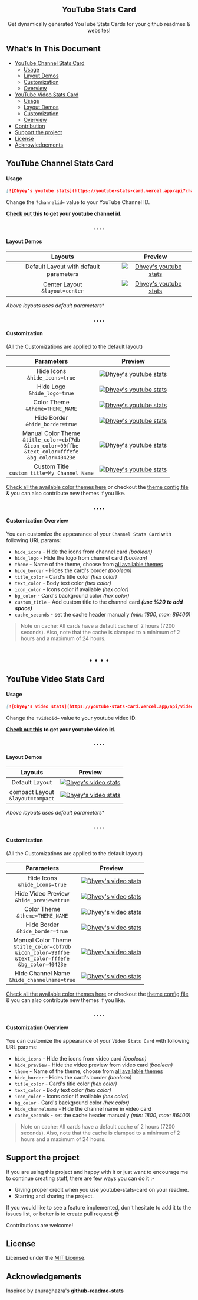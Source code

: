 <p align="center">
    <h2 align="center">YouTube Stats Card</h2>
    <p align="center">Get dynamically generated YouTube Stats Cards for your github readmes &amp; websites!</p>
</p>

## What’s In This Document

- [YouTube Channel Stats Card](#youtube-channel-stats-card)
  - [Usage](#usage)
  - [Layout Demos](#layout-demos)
  - [Customization](#customization)
  - [Overview](#overview)
- [YouTube Video Stats Card](#youtube-video-stats-card)
  - [Usage](#usage)
  - [Layout Demos](#layout-demos)
  - [Customization](#customization)
  - [Overview](#overview)
- [Contribution](./contributing)
- [Support the project](#support-the-project)
- [License](#license)
- [Acknowledgements](#acknowledgements)

## YouTube Channel Stats Card

#### Usage

```md
[![Dhyey's youtube stats](https://youtube-stats-card.vercel.app/api?channelid=UCpKizIKSk8ga_LCI3e3GUig)](https://www.youtube.com/channel/UCpKizIKSk8ga_LCI3e3GUig)
```

Change the `?channelid=` value to your YouTube Channel ID.

**[Check out this](https://www.youtube.com/account_advanced) to get your youtube channel id.**

<p style="font-weigth:700; font-size:10px;color:" align="center">
<br/> &bull; &bull; &bull; &bull;
</p>

#### Layout Demos

|                Layouts                 |                                                                                                         Preview                                                                                                         |
| :------------------------------------: | :---------------------------------------------------------------------------------------------------------------------------------------------------------------------------------------------------------------------: |
| Default Layout with default parameters |        [![Dhyey's youtube stats](https://youtube-stats-card.vercel.app/api?channelid=UCpKizIKSk8ga_LCI3e3GUig&cache_seconds=86400)](https://www.youtube.com/channel/UCpKizIKSk8ga_LCI3e3GUig?sub_confirmation=1)        |
|  Center Layout <br/> `&layout=center`  | [![Dhyey's youtube stats](https://youtube-stats-card.vercel.app/api?channelid=UCpKizIKSk8ga_LCI3e3GUig&layout=center&cache_seconds=86400)](https://www.youtube.com/channel/UCpKizIKSk8ga_LCI3e3GUig?sub_confirmation=1) |

_Above layouts uses default parameters_\*

<p style="font-weigth:700; font-size:10px;color:" align="center">
<br/> &bull; &bull; &bull; &bull;
</p>

#### Customization

(All the Customizations are applied to the default layout)

|                                                       Parameters                                                        |                                                                                                                                     Preview                                                                                                                                      |
| :---------------------------------------------------------------------------------------------------------------------: | :------------------------------------------------------------------------------------------------------------------------------------------------------------------------------------------------------------------------------------------------------------------------------: |
|                                           Hide Icons <br/> `&hide_icons=true`                                           |                            [![Dhyey's youtube stats](https://youtube-stats-card.vercel.app/api?channelid=UCpKizIKSk8ga_LCI3e3GUig&hide_icons=true&cache_seconds=86400)](https://www.youtube.com/channel/UCpKizIKSk8ga_LCI3e3GUig?sub_confirmation=1)                             |
|                                            Hide Logo <br/> `&hide_logo=true`                                            |                             [![Dhyey's youtube stats](https://youtube-stats-card.vercel.app/api?channelid=UCpKizIKSk8ga_LCI3e3GUig&hide_logo=true&cache_seconds=86400)](https://www.youtube.com/channel/UCpKizIKSk8ga_LCI3e3GUig?sub_confirmation=1)                             |
|                                          Color Theme <br/> `&theme=THEME_NAME`                                          |                            [![Dhyey's youtube stats](https://youtube-stats-card.vercel.app/api?channelid=UCpKizIKSk8ga_LCI3e3GUig&theme=dark_pink&cache_seconds=86400)](https://www.youtube.com/channel/UCpKizIKSk8ga_LCI3e3GUig?sub_confirmation=1)                             |
|                                          Hide Border <br/> `&hide_border=true`                                          |                            [![Dhyey's youtube stats](https://youtube-stats-card.vercel.app/api?channelid=UCpKizIKSk8ga_LCI3e3GUig&hide_border=true&cache_seconds=86400)](https://www.youtube.com/channel/UCpKizIKSk8ga_LCI3e3GUig?sub_confirmation=1)                            |
| Manual Color Theme <br/> `&title_color=cbf7db`<br/>`&icon_color=99ffbe`<br/>`&text_color=fffefe`<br/>`&bg_color=40423e` | [![Dhyey's youtube stats](https://youtube-stats-card.vercel.app/api?channelid=UCpKizIKSk8ga_LCI3e3GUig&title_color=cbf7db&icon_color=99ffbe&text_color=fffefe&bg_color=40423e&cache_seconds=86400)](https://www.youtube.com/channel/UCpKizIKSk8ga_LCI3e3GUig?sub_confirmation=1) |
|                                    Custom Title <br/> `custom_title=My Channel Name`                                    |                [![Dhyey's youtube stats](https://youtube-stats-card.vercel.app/api?channelid=UCpKizIKSk8ga_LCI3e3GUig&custom_title=My%20Channel%20Name%20Here&cache_seconds=86400)](https://www.youtube.com/channel/UCpKizIKSk8ga_LCI3e3GUig?sub_confirmation=1)                 |

[Check all the available color themes here](./themes/README.md) or checkout the [theme config file](./themes/index.js) & you can also contribute new themes if you like.

<p style="font-weigth:700; font-size:10px;color:" align="center">
<br/> &bull; &bull; &bull; &bull;
</p>

#### Customization Overview

You can customize the appearance of your `Channel Stats Card` with following URL params:

- `hide_icons` - Hide the icons from channel card _(boolean)_
- `hide_logo` - Hide the logo from channel card _(boolean)_
- `theme` - Name of the theme, choose from [all available themes](./themes/README.md)
- `hide_border` - Hides the card's border _(boolean)_
- `title_color` - Card's title color _(hex color)_
- `text_color` - Body text color _(hex color)_
- `icon_color` - Icons color if available _(hex color)_
- `bg_color` - Card's background color _(hex color)_
- `custom_title` - Add custom title to the channel card **_(use %20 to add space)_**
- `cache_seconds` - set the cache header manually _(min: 1800, max: 86400)_

> Note on cache: All cards have a default cache of 2 hours (7200 seconds). Also, note that the cache is clamped to a minimum of 2 hours and a maximum of 24 hours.

<p style="font-weigth:700; font-size:18px;color:" align="center">
<br/>&bull; &bull; &bull; &bull;
</p>

## YouTube Video Stats Card

#### Usage

```md
[![Dhyey's video stats](https://youtube-stats-card.vercel.app/api/video?videoid=4vwZNTagHsQ)](https://youtu.be/4vwZNTagHsQ)
```

Change the `?videoid=` value to your youtube video ID.

**[Check out this](https://www.youtube.com/account_advanced) to get your youtube video id.**

<p style="font-weigth:700; font-size:10px;color:" align="center">
<br/> &bull; &bull; &bull; &bull;
</p>

#### Layout Demos

|                Layouts                 |                                                                            Preview                                                                             |
| :------------------------------------: | :------------------------------------------------------------------------------------------------------------------------------------------------------------: |
|             Default Layout             |        [![Dhyey's video stats](https://youtube-stats-card.vercel.app/api/video?videoid=4vwZNTagHsQ&cache_seconds=86400)](https://youtu.be/4vwZNTagHsQ)         |
| compact Layout <br/> `&layout=compact` | [![Dhyey's video stats](https://youtube-stats-card.vercel.app/api/video?videoid=4vwZNTagHsQ&layout=compact&cache_seconds=86400)](https://youtu.be/4vwZNTagHsQ) |

_Above layouts uses default parameters_\*

<p style="font-weigth:700; font-size:10px;color:" align="center">
<br/> &bull; &bull; &bull; &bull;
</p>

#### Customization

(All the Customizations are applied to the default layout)

|                                                       Parameters                                                        |                                                                                                        Preview                                                                                                         |
| :---------------------------------------------------------------------------------------------------------------------: | :--------------------------------------------------------------------------------------------------------------------------------------------------------------------------------------------------------------------: |
|                                           Hide Icons <br/> `&hide_icons=true`                                           |                            [![Dhyey's video stats](https://youtube-stats-card.vercel.app/api/video?videoid=4vwZNTagHsQ&hide_icons=true&cache_seconds=86400)](https://youtu.be/4vwZNTagHsQ)                             |
|                                      Hide Video Preview <br/> `&hide_preview=true`                                      |                           [![Dhyey's video stats](https://youtube-stats-card.vercel.app/api/video?videoid=4vwZNTagHsQ&hide_preview=true&cache_seconds=86400)](https://youtu.be/4vwZNTagHsQ)                            |
|                                          Color Theme <br/> `&theme=THEME_NAME`                                          |                            [![Dhyey's video stats](https://youtube-stats-card.vercel.app/api/video?videoid=4vwZNTagHsQ&theme=dark_pink&cache_seconds=86400)](https://youtu.be/4vwZNTagHsQ)                             |
|                                          Hide Border <br/> `&hide_border=true`                                          |                            [![Dhyey's video stats](https://youtube-stats-card.vercel.app/api/video?videoid=4vwZNTagHsQ&hide_border=true&cache_seconds=86400)](https://youtu.be/4vwZNTagHsQ)                            |
| Manual Color Theme <br/> `&title_color=cbf7db`<br/>`&icon_color=99ffbe`<br/>`&text_color=fffefe`<br/>`&bg_color=40423e` | [![Dhyey's video stats](https://youtube-stats-card.vercel.app/api/video?videoid=4vwZNTagHsQ&title_color=cbf7db&icon_color=99ffbe&text_color=fffefe&bg_color=40423e&cache_seconds=86400)](https://youtu.be/4vwZNTagHsQ) |
|                                    Hide Channel Name <br/> `&hide_channelname=true`                                     |                         [![Dhyey's video stats](https://youtube-stats-card.vercel.app/api/video?videoid=4vwZNTagHsQ&hide_channelname=true&cache_seconds=86400)](https://youtu.be/4vwZNTagHsQ)                          |

[Check all the available color themes here](./themes/README.md) or checkout the [theme config file](./themes/index.js) & you can also contribute new themes if you like.

<p style="font-weigth:700; font-size:10px;color:" align="center">
<br/> &bull; &bull; &bull; &bull;
</p>

#### Customization Overview

You can customize the appearance of your `Video Stats Card` with following URL params:

- `hide_icons` - Hide the icons from video card _(boolean)_
- `hide_preview` - Hide the video preview from video card _(boolean)_
- `theme` - Name of the theme, choose from [all available themes](./themes/README.md)
- `hide_border` - Hides the card's border _(boolean)_
- `title_color` - Card's title color _(hex color)_
- `text_color` - Body text color _(hex color)_
- `icon_color` - Icons color if available _(hex color)_
- `bg_color` - Card's background color _(hex color)_
- `hide_channelname` - Hide the channel name in video card
- `cache_seconds` - set the cache header manually _(min: 1800, max: 86400)_

> Note on cache: All cards have a default cache of 2 hours (7200 seconds). Also, note that the cache is clamped to a minimum of 2 hours and a maximum of 24 hours.

## Support the project

If you are using this project and happy with it or just want to encourage me to continue creating stuff, there are few ways you can do it :-

- Giving proper credit when you use youtube-stats-card on your readme.
- Starring and sharing the project.

If you would like to see a feature implemented, don't hesitate to add it to the issues list, or better is to create pull request 😎

Contributions are welcome!

## License

Licensed under the [MIT License](./LICENSE).

## Acknowledgements

Inspired by anuraghazra's [**github-readme-stats**](https://github.com/anuraghazra/github-readme-stats)
